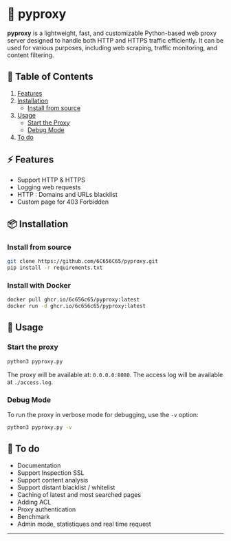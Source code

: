 # 🚀 pyproxy
**pyproxy** is a lightweight, fast, and customizable Python-based web proxy server designed to handle both HTTP and HTTPS traffic efficiently. It can be used for various purposes, including web scraping, traffic monitoring, and content filtering.

## 📑 **Table of Contents**

1. [Features](#-features)
2. [Installation](#-installation)
   - [Install from source](#install-from-source)
3. [Usage](#-usage)
   - [Start the Proxy](#start-the-proxy)
   - [Debug Mode](#debug-mode)
4. [To do](#-to-do)

## ⚡ **Features**

- Support HTTP & HTTPS
- Logging web requests
- HTTP : Domains and URLs blacklist
- Custom page for 403 Forbidden

## 📦 **Installation**

### Install from source
```bash
git clone https://github.com/6C656C65/pyproxy.git
pip install -r requirements.txt
```

### Install with Docker
```bash
docker pull ghcr.io/6c656c65/pyproxy:latest
docker run -d ghcr.io/6c656c65/pyproxy:latest
```

## 🚀 **Usage**

### Start the proxy
```bash
python3 pyproxy.py
```
The proxy will be available at: `0.0.0.0:8080`.
The access log will be available at `./access.log`.

### Debug Mode
To run the proxy in verbose mode for debugging, use the `-v` option:
```bash
python3 pyproxy.py -v
```

## 🔧 **To do**

- Documentation
- Support Inspection SSL
- Support content analysis
- Support distant blacklist / whitelist
- Caching of latest and most searched pages
- Adding ACL
- Proxy authentication
- Benchmark
- Admin mode, statistiques and real time request

---